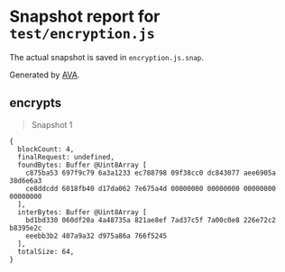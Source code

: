 # Snapshot report for `test/encryption.js`

The actual snapshot is saved in `encryption.js.snap`.

Generated by [AVA](https://ava.li).

## encrypts

> Snapshot 1

    {
      blockCount: 4,
      finalRequest: undefined,
      foundBytes: Buffer @Uint8Array [
        c875ba53 697f9c79 6a3a1233 ec788798 09f38cc0 dc843077 aee6905a 38d6e6a3
        ce8ddcdd 6018fb40 d17da062 7e675a4d 00000000 00000000 00000000 00000000
      ],
      interBytes: Buffer @Uint8Array [
        bd1bd330 060df20a 4a48735a 821ae8ef 7ad37c5f 7a00c0e8 226e72c2 b8395e2c
        eeebb3b2 407a9a32 d975a86a 766f5245
      ],
      totalSize: 64,
    }

